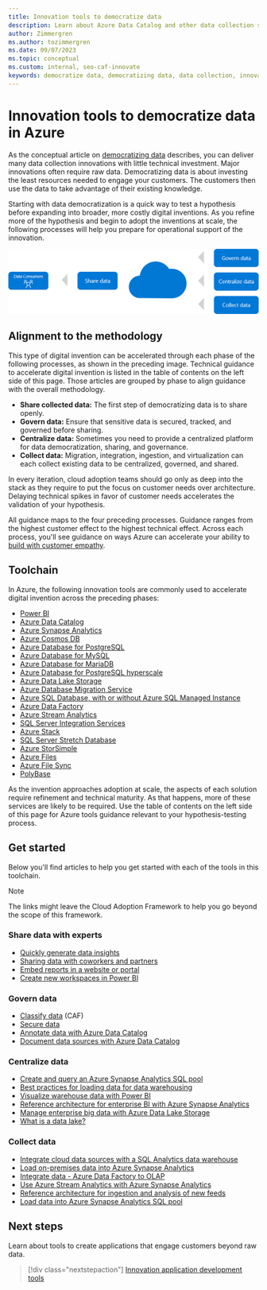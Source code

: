 ```yaml
---
title: Innovation tools to democratize data
description: Learn about Azure Data Catalog and other data collection services that help you quickly test a hypothesis before expanding into broader, more costly digital inventions.
author: Zimmergren
ms.author: tozimmergren
ms.date: 09/07/2023
ms.topic: conceptual
ms.custom: internal, seo-caf-innovate
keywords: democratize data, democratizing data, data collection, innovation tools
---
```


# Innovation tools to democratize data in Azure

As the conceptual article on [democratizing data](../considerations/data.md) describes, you can deliver many data collection innovations with little technical investment. Major innovations often require raw data. Democratizing data is about investing the least resources needed to engage your customers. The customers then use the data to take advantage of their existing knowledge.

Starting with data democratization is a quick way to test a hypothesis before expanding into broader, more costly digital inventions. As you refine more of the hypothesis and begin to adopt the inventions at scale, the following processes will help you prepare for operational support of the innovation.

![Diagram that shows the Cloud Adoption Framework approach to democratizing data.](../../_images/innovate/democratize-data.png)

## Alignment to the methodology

This type of digital invention can be accelerated through each phase of the following processes, as shown in the preceding image. Technical guidance to accelerate digital invention is listed in the table of contents on the left side of this page. Those articles are grouped by phase to align guidance with the overall methodology.

- **Share collected data:** The first step of democratizing data is to share openly.
- **Govern data:** Ensure that sensitive data is secured, tracked, and governed before sharing.
- **Centralize data:** Sometimes you need to provide a centralized platform for data democratization, sharing, and governance.
- **Collect data:** Migration, integration, ingestion, and virtualization can each collect existing data to be centralized, governed, and shared.

In every iteration, cloud adoption teams should go only as deep into the stack as they require to put the focus on customer needs over architecture. Delaying technical spikes in favor of customer needs accelerates the validation of your hypothesis.

All guidance maps to the four preceding processes. Guidance ranges from the highest customer effect to the highest technical effect. Across each process, you'll see guidance on ways Azure can accelerate your ability to [build with customer empathy](../considerations/build.md).

## Toolchain

In Azure, the following innovation tools are commonly used to accelerate digital invention across the preceding phases:

- [Power BI](/power-bi/)
- [Azure Data Catalog](/azure/data-catalog/)
- [Azure Synapse Analytics](/azure/synapse-analytics/)
- [Azure Cosmos DB](/azure/cosmos-db/)
- [Azure Database for PostgreSQL](/azure/postgresql/)
- [Azure Database for MySQL](/azure/mysql/)
- [Azure Database for MariaDB](/azure/mariadb/)
- [Azure Database for PostgreSQL hyperscale](/azure/postgresql/concepts-hyperscale-nodes)
- [Azure Data Lake Storage](/azure/storage/blobs/data-lake-storage-introduction)
- [Azure Database Migration Service](/azure/dms/)
- [Azure SQL Database, with or without Azure SQL Managed Instance](/azure/azure-sql/)
- [Azure Data Factory](/azure/data-factory/)
- [Azure Stream Analytics](/azure/stream-analytics/)
- [SQL Server Integration Services](/sql/integration-services/sql-server-integration-services)
- [Azure Stack](/azure-stack/)
- [SQL Server Stretch Database](/sql/sql-server/stretch-database/stretch-database)
- [Azure StorSimple](/azure/storsimple/)
- [Azure Files](/azure/storage/files/)
- [Azure File Sync](/azure/storage/file-sync/file-sync-planning)
- [PolyBase](/sql/relational-databases/polybase/polybase-guide)

As the invention approaches adoption at scale, the aspects of each solution require refinement and technical maturity. As that happens, more of these services are likely to be required. Use the table of contents on the left side of this page for Azure tools guidance relevant to your hypothesis-testing process.

## Get started

Below you'll find articles to help you get started with each of the tools in this toolchain.

> [!NOTE]
> The links might leave the Cloud Adoption Framework to help you go beyond the scope of this framework.

### Share data with experts

- [Quickly generate data insights](/power-bi/create-reports/service-insights)
- [Sharing data with coworkers and partners](/power-bi/collaborate-share/service-share-dashboards)
- [Embed reports in a website or portal](/power-bi/collaborate-share/service-embed-secure)
- [Create new workspaces in Power BI](/power-bi/collaborate-share/service-create-the-new-workspaces)

### Govern data

- [Classify data](./data-classification.md) (CAF)
- [Secure data](/azure/architecture/data-guide/scenarios/securing-data-solutions)
- [Annotate data with Azure Data Catalog](/azure/data-catalog/data-catalog-how-to-annotate)
- [Document data sources with Azure Data Catalog](/azure/data-catalog/data-catalog-how-to-documentation)

### Centralize data

- [Create and query an Azure Synapse Analytics SQL pool](/azure/synapse-analytics/sql-data-warehouse/create-data-warehouse-portal)
- [Best practices for loading data for data warehousing](/azure/synapse-analytics/sql/data-loading-best-practices)
- [Visualize warehouse data with Power BI](/power-bi/connect-data/service-azure-sql-data-warehouse-with-direct-connect)
- [Reference architecture for enterprise BI with Azure Synapse Analytics](/azure/architecture/reference-architectures/data/enterprise-bi-synapse)
- [Manage enterprise big data with Azure Data Lake Storage](/azure/storage/blobs/data-lake-storage-introduction)
- [What is a data lake?](/azure/architecture/data-guide/scenarios/data-lake)

### Collect data

- [Integrate cloud data sources with a SQL Analytics data warehouse](/azure/synapse-analytics/sql-data-warehouse/sql-data-warehouse-overview-integrate)
- [Load on-premises data into Azure Synapse Analytics](/sql/integration-services/load-data-to-sql-data-warehouse)
- [Integrate data - Azure Data Factory to OLAP](/azure/architecture/data-guide/scenarios/hybrid-on-premises-and-cloud)
- [Use Azure Stream Analytics with Azure Synapse Analytics](/azure/synapse-analytics/sql-data-warehouse/sql-data-warehouse-integrate-azure-stream-analytics)
- [Reference architecture for ingestion and analysis of new feeds](/azure/architecture/example-scenario/ai/news-feed-ingestion-and-near-real-time-analysis)
- [Load data into Azure Synapse Analytics SQL pool](/azure/synapse-analytics/sql-data-warehouse/load-data-wideworldimportersdw)

## Next steps

Learn about tools to create applications that engage customers beyond raw data.

> [!div class="nextstepaction"]
> [Innovation application development tools](./apps.md)
